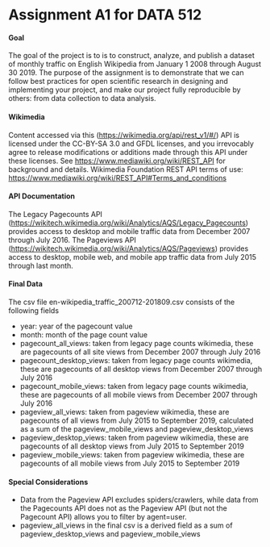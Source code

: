 # Assignment A1 for DATA 512

#### Goal
The goal of the project is to is to construct, analyze, and publish a dataset of monthly traffic on English Wikipedia from January 1 2008 through August 30 2019. The purpose of the assignment is to demonstrate that we can follow best practices for open scientific research in designing and implementing your project, and make our project fully reproducible by others: from data collection to data analysis.
#### Wikimedia
Content accessed via this (https://wikimedia.org/api/rest_v1/#/) API is licensed under the CC-BY-SA 3.0 and GFDL licenses, and you irrevocably agree to release modifications or additions made through this API under these licenses. See https://www.mediawiki.org/wiki/REST_API for background and details.
Wikimedia Foundation REST API terms of use: https://www.mediawiki.org/wiki/REST_API#Terms_and_conditions
#### API Documentation
The Legacy Pagecounts API (https://wikitech.wikimedia.org/wiki/Analytics/AQS/Legacy_Pagecounts) provides access to desktop and mobile traffic data from December 2007 through July 2016.
The Pageviews API (https://wikitech.wikimedia.org/wiki/Analytics/AQS/Pageviews) provides access to desktop, mobile web, and mobile app traffic data from July 2015 through last month.
#### Final Data
The csv file en-wikipedia_traffic_200712-201809.csv consists of the following fields
- year: year of the pagecount value
- month: month of the page count value
- pagecount_all_views: taken from legacy page counts wikimedia, these are pagecounts of all site views from December 2007 through July 2016
- pagecount_desktop_views: taken from legacy page counts wikimedia, these are pagecounts of all desktop views from December 2007 through July 2016
- pagecount_mobile_views: taken from legacy page counts wikimedia, these are pagecounts of all mobile views from December 2007 through July 2016
- pageview_all_views: taken from pageview wikimedia, these are pagecounts of all views from July 2015 to September 2019, calculated as a sum of the pageview_mobile_views and pageview_desktop_views 
- pageview_desktop_views: taken from pageview wikimedia, these are pagecounts of all desktop views from July 2015 to September 2019
- pageview_mobile_views: taken from pageview wikimedia, these are pagecounts of all mobile views from July 2015 to September 2019
#### Special Considerations
- Data from the Pageview API excludes spiders/crawlers, while data from the Pagecounts API does not as the Pageview API (but not the Pagecount API) allows you to filter by agent=user.
- pageview_all_views in the final csv is a derived field as a sum of pageview_desktop_views and pageview_mobile_views
